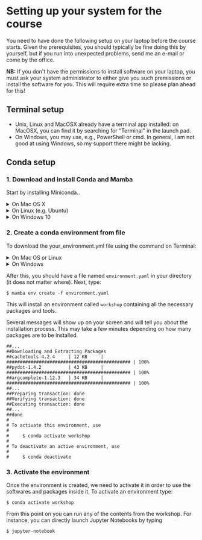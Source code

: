 # Setting up your system for the course

You need to have done the following setup on your laptop before the course starts.
Given the prerequisites, you should typically be fine doing this by yourself,
but if you run into unexpected problems, send me an e-mail or come by the office.

**NB:** If you don't have the permissions to install software on your laptop,
you must ask your system administrator to either give you such premissions or
install the software for you. This will require extra time so please plan ahead for this!

## Terminal setup

* Unix, Linux and MacOSX already have a terminal app installed:
  on MacOSX, you can find it by searching for "Terminal" in the launch pad.
* On Windows, you may use, e.g., PowerShell or cmd.
  In general, I am not good at using Windows, so my support there might be lacking.


## Conda setup

### 1. Download and install Conda and Mamba

Start by installing Miniconda..

<details>
  <summary>On Mac OS X</summary>

First, make sure you have Xcode and CommandLineTools installed
and updated to latest version (in AppStore). If you have not already
installed CommadLineTools, go to a terminal window and run:

`$ xcode-select --install`

Second, download the latest version of Miniconda3 and run it to install.

`$ curl -o Miniconda3-latest-MacOSX-x86_64.sh https://repo.anaconda.com/miniconda/Miniconda3-latest-MacOSX-x86_64.sh`

`$ sh Miniconda3-latest-MacOSX-x86_64.sh`

Follow the instructions on screen, scrolling down,
pressing ENTER and replying yes when necessary.
Install it in the default directory. Restart your terminal
window to apply modifications. After restarting, you can type
the command below to install Mamba:

`$ conda init`

`$ conda install -n base -c conda-forge mamba`
    
</details>

<details>
  <summary>On Linux (e.g. Ubuntu)</summary>

First download the latest version of Miniconda3 and run it to install.

`$ wget https://repo.anaconda.com/miniconda/Miniconda3-latest-Linux-x86_64.sh`

`$ sh Miniconda3-latest-Linux-x86_64.sh`

Follow the instructions on screen replying yes when necessary.
Restart your terminal window to apply modifications.
After restarting, you can type the command below to install Mamba:

`$ conda init`

`$ conda install -n base -c conda-forge mamba`

</details>

<details>
  <summary>On Windows 10</summary>

Unfortunately, not all packages available on conda are compatible
with windows machines. The good news is that Windows 10 offers
native linux support via the Windows Subsystem for Linux (WSL2).
This allows you to run linux/bash commands from within windows without
the need of a virtual machine nor a dual-boot setup (i.e. having
2 operating systems). However, WSL does not offer a complete support
for graphical interfaces, so we need additional steps to make that happen.

On Windows 10, install the WSL if you don’t have it.
Follow the instructions [here](https://docs.microsoft.com/en-us/windows/wsl/install-win10)


Once you have that installed, you can [download and install MobaXterm](https://mobaxterm.mobatek.net)
(which is the enhanced terminal with graphical capacity).
It is recommended that you INSTALL the program and not use the portable version.

Inside MobaXterm, you will probably will see that your WSL
is already listed on the left panel as an available connection.
Just double-click it and you will be accessing it via MobaXterm.
If by any chance you don’t see it there, close MobaXterm and go
to the WSL terminal, because probably the WSL is not allowing
SSH connections. You can follow this link for the instructions
on how to do it. You need to complete until the step Start or
restart the SSH service, while the further steps are optional,
but might be useful.

Inside MobaXterm, download Conda with the command:

`$ wget https://repo.anaconda.com/miniconda/Miniconda3-latest-Linux-x86_64.sh`

Inside MobaXterm, type the commands below to install Conda.
Follow the instructions for the installation there.

`$ cd ~/Downloads`

`$ sh Miniconda3-latest-Linux-x86_64.sh`

Inside MobaXterm, Follow the instructions on screen replying
yes when necessary. Restart your terminal window to apply modifications.
After restarting, you can type the command below to install Mamba:

`$ conda init`

`$ conda install -n base -c conda-forge mamba`

Inside MobaXterm, type the commands below to install the
X-server graphical [packages that are needed](https://docs.anaconda.com/anaconda/install/linux/).

`$ sudo apt-get update`

`$ sudo apt-get install libgl1-mesa-glx libegl1-mesa libxrandr2 libxrandr2 libxss1 libxcursor1 libxcomposite1 libasound2 libxi6 libxtst6`

Close and open all application and Inside MobaXterm,
you will probably will see that your WSL is already listed
on the left panel as an available connection.
Just double-click it and you will be accessing it via MobaXterm.
    
</details>

### 2. Create a conda environment from file

To download the your_environment.yml file using the command on Terminal:

<details>
  <summary>On Mac OS or Linux</summary>
  
  `$ curl -o environment.yaml https://raw.githubusercontent.com/clami66/workshop-python/0422/precourse/environment-mac.yml`

</details>

<details>
  <summary>On Windows</summary>
  
`$ curl -o environment.yaml https://raw.githubusercontent.com/clami66/workshop-python/0422/precourse/environment-win.yml`

</details>

After this, you should have a file named `environment.yaml`
in your directory (it does not matter where). Next, type:

`$ mamba env create -f environment.yaml`

This will install an environment called `workshop`
containing all the necessary packages and tools.

Several messages will show up on your screen and will tell you about
the installation process. This may take a few minutes depending
on how many packages are to be installed.

```
##...
##Downloading and Extracting Packages
##cachetools-4.2.4     | 12 KB     | ############################################## | 100%
##pydot-1.4.2          | 43 KB     | ############################################## | 100%
##argcomplete-1.12.3   | 34 KB     | ############################################## | 100%
##...
##Preparing transaction: done
##Verifying transaction: done
##Executing transaction: done
##...
##done
#
# To activate this environment, use
#
#     $ conda activate workshop
#
# To deactivate an active environment, use
#
#     $ conda deactivate
```

### 3. Activate the environment

Once the environment is created, we need to activate it in order to use
the softwares and packages inside it. To activate an environment type:

`$ conda activate workshop`

From this point on you can run any of the contents from the workshop.
For instance, you can directly launch Jupyter Notebooks by typing

`$ jupyter-notebook`

